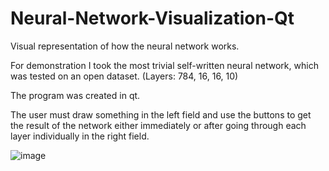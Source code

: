 # Neural-Network-Visualization-Qt
Visual representation of how the neural network works.

For demonstration I took the most trivial self-written neural network, which was tested on an open dataset. (Layers: 784, 16, 16, 10)

The program was created in qt.

The user must draw something in the left field and use the buttons to get the result of the network either immediately or after going through each layer individually in the right field.

![image](https://github.com/nerdpai/Neural-Network-Visualization-Qt/assets/108216368/e44170ae-a1e6-42f6-882f-6151604adc16)
